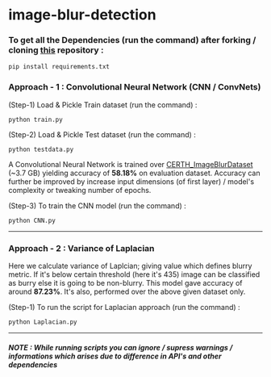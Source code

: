 # image-blur-detection

### To get all the Dependencies (run the command) after forking / cloning [this](https://github.com/sauravpanchal/image-blur-detection.git) repository :
`pip install requirements.txt`

### Approach - 1 : Convolutional Neural Network (CNN / ConvNets)

(Step-1) Load & Pickle Train dataset (run the command) :

`python train.py`

(Step-2) Load & Pickle Test dataset (run the command) :

`python testdata.py`

A Convolutional Neural Network is trained over [CERTH_ImageBlurDataset](http://mklab.iti.gr/files/imageblur/CERTH_ImageBlurDataset.zip) (~3.7 GB) yielding accuracy of **58.18%** on evaluation dataset.
Accuracy can further be improved by increase input dimensions (of first layer) / model's complexity or tweaking number of epochs.

(Step-3) To train the CNN model (run the command) :

`python CNN.py`

<hr>

### Approach - 2 : Variance of Laplacian

Here we calculate variance of Laplcian; giving value which defines blurry metric. If it's below certain threshold (here it's 435) image can be classified as burry else it is going 
to be non-blurry. This model gave accuracy of around **87.23%**. It's also, performed over the above given dataset only.

(Step-1) To run the script for Laplacian approach (run the command) :

`python Laplacian.py`

<hr>

##### NOTE : While running scripts you can ignore / supress warnings / informations which arises due to difference in API's and other dependencies